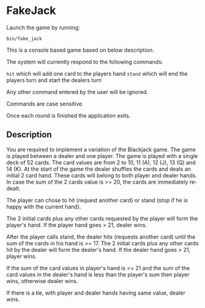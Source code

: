 # FakeJack

Launch the game by running:

```
bin/fake_jack
```

This is a console based game based on below description.

The system will currently respond to the following commands:

```hit``` which will add one card to the players hand
```stand``` which will end the players turn and start the dealers turn

Any other command entered by the user will be ignored.

Commands are case sensitive.

Once each round is finished the application exits.

## Description

You are required to implement a variation of the Blackjack game.
The game is played between  a  dealer and  one  player. The  game is played with a  single deck of 52
cards. The card values are from 2 to 10, 11 (A), 12 (J), 13 (Q) and 14 (K).
At the start of the game the dealer shuffles the cards and deals an initial 2 card hand. These cards will
belong to both player and dealer hands. In case the sum of the 2 cards value is >= 20, the cards are
immediately re-dealt.

The player can chose to hit (request another card) or stand (stop if he is happy with the current hand).

The 2  initial  cards  plus any  other  cards  requested  by the  player will form the  player's hand.  If the
player hand goes > 21, dealer wins.

After the player calls stand,  the dealer hits (requests another card) until the sum of  the cards in his
hand is >= 17. The 2 initial cards plus any other cards hit by the dealer will form the dealer's hand. If
the dealer hand goes > 21, player wins.

If the sum of the card values in player's hand is <= 21 and the sum of the card values in the dealer's
hand is less than the player's sum then player wins, otherwise dealer wins.

If there is a tie, with player and dealer hands having same value, dealer wins.
